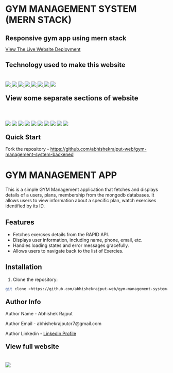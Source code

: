 # GYM MANAGEMENT SYSTEM (MERN STACK)
<h1 style="font-size:20px">Responsive gym app using mern stack</h1>
<p><a href="https://superb-custard-015fa5.netlify.app/">View The Live Website Deployment </a></p>

<h2 style="font-size:20px">Technology used to make this website</h2>

<div style="margin-top:40px">
             <a href="https://mongodb.com/" target="_blank"> <img src="https://img.icons8.com/?size=100&id=74402&format=png&color=000000" style=""/> </a> 
             <a href="https://expressjs.com/" target="_blank"> <img src="https://img.icons8.com/?size=100&id=kg46nzoJrmTR&format=png&color=000000" style=""/> </a> 
             <a href="https://reactjs.org/" target="_blank"> <img src="https://img.icons8.com/?size=100&id=bzf0DqjXFHIW&format=png&color=000000" style=""/> </a> 
             <a href="https://nodejs.org/en" target="_blank"> <img src="https://img.icons8.com/?size=100&id=hsPbhkOH4FMe&format=png&color=000000" style=""/> </a> 
         <a href="https://developer.mozilla.org/en-US/docs/Web/JavaScript" target="_blank"> <img src="https://img.icons8.com/color/94/000000/javascript.png"/> </a> 
             <a href="https://tailwindcss.com/" target="_blank"> <img src="https://img.icons8.com/color/96/null/tailwindcss.png" style=""/> </a> 
      <a href="https://www.w3schools.com/html/" target="_blank"> <img src="https://img.icons8.com/color/96/null/html-5--v1.png"/> </a> 
            <a  href="https://www.w3schools.com/css/" target="_blank"><img src="https://img.icons8.com/color/96/null/css3.png"/> </a>
             
 
 
</div>

<h2 style="margin-top:20px"> View some separate sections of website</h2>
<div>
<img style="margin-top:20px" src="https://imgur.com/8geejOS.jpg">
<img style="margin-top:20px" src="https://imgur.com/RORMEke.jpg">
<img style="margin-top:20px" src="https://imgur.com/uOdpgLx.jpg">
<img style="margin-top:40px" src="https://imgur.com/Ihaqzpf.jpg">
<img style="margin-top:40px" src="https://imgur.com/IGEtBVR.jpg">
<img style="margin-top:40px" src="https://imgur.com/dCyin8V.jpg">
<img style="margin-top:40px" src="https://imgur.com/tFIrVCF.jpg">
<img style="margin-top:40px" src="https://imgur.com/Ds4Skvc.jpg">
<img style="margin-top:40px" src="https://imgur.com/uU5KKk9.jpg">
<img style="margin-top:40px" src="https://imgur.com/SY4ckpW.jpg">
</div>
 
 
<h2 style="margin-top:20px;font-size:20px">Quick Start</h2>
<p>Fork the repository - <a href="https://github.com/abhishekrajput-web/gym-management-system-backened.git">https://github.com/abhishekrajput-web/gym-management-system-backened</a></p>

# GYM MANAGEMENT APP 

This is a simple GYM Management application that fetches and displays details of a users, plans, membership from the mongodb databases. It allows users to view information about a specific plan, watch exercises identified by its ID.

## Features

- Fetches exercses details from the RAPID API.
- Displays user information, including name, phone, email,  etc.
- Handles loading states and error messages gracefully.
- Allows users to navigate back to the list of Exercies.

## Installation

1. Clone the repository:

```bash
git clone <https://github.com/abhishekrajput-web/gym-management-system-backened>
```
 
<h2 style="margin-top:20px;font-size:20px">Author Info</h2>

<p>Author Name - Abhishek Rajput</p>
<p>Author Email - abhishekrajputcr7@gmail.com</p>
<p>Author Linkedin - <a href="https://linkedin.com/in/abhishek-rajput7/">Linkedin Profile</a></p>
 
<h2 style="margin-top:20px;font-size:20px">View full website</h2>

<div>
 <img style="margin-top:20px" src="https://imgur.com/Zj9z3vY.jpg">
</div>







